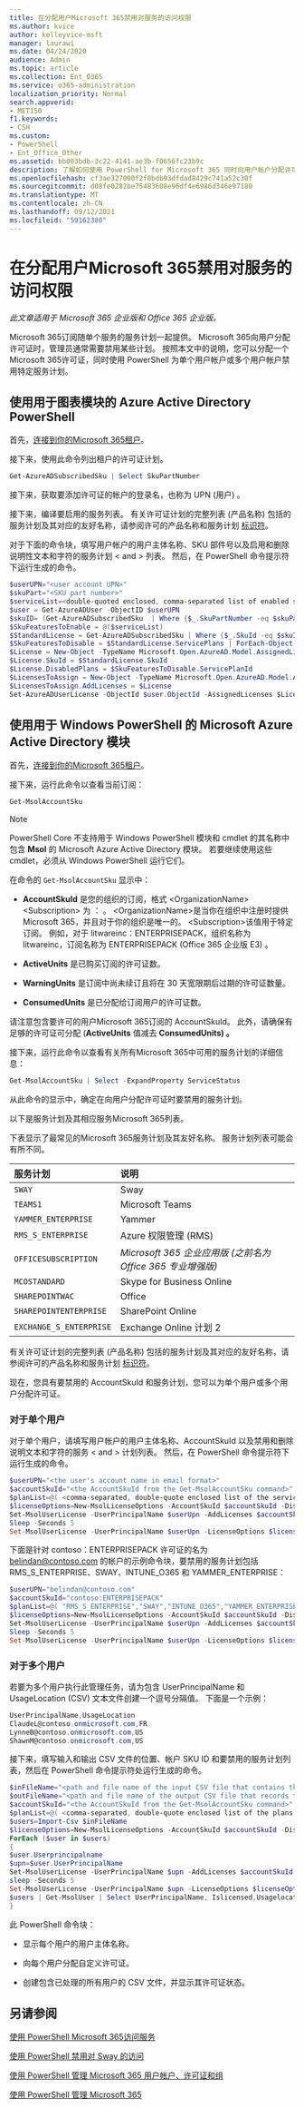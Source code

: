 ```yaml
---
title: 在分配用户Microsoft 365禁用对服务的访问权限
ms.author: kvice
author: kelleyvice-msft
manager: laurawi
ms.date: 04/24/2020
audience: Admin
ms.topic: article
ms.collection: Ent_O365
ms.service: o365-administration
localization_priority: Normal
search.appverid:
- MET150
f1.keywords:
- CSH
ms.custom:
- PowerShell
- Ent_Office_Other
ms.assetid: bb003bdb-3c22-4141-ae3b-f0656fc23b9c
description: 了解如何使用 PowerShell for Microsoft 365 同时向用户帐户分配许可证和禁用特定服务Microsoft 365。
ms.openlocfilehash: cf3ae327000f2f0bdb93dfdad8429c741a52c30f
ms.sourcegitcommit: d08fe0282be75483608e96df4e6986d346e97180
ms.translationtype: MT
ms.contentlocale: zh-CN
ms.lasthandoff: 09/12/2021
ms.locfileid: "59162380"
---
```

# <a name="disable-access-to-microsoft-365-services-while-assigning-user-licenses"></a>在分配用户Microsoft 365禁用对服务的访问权限

*此文章适用于 Microsoft 365 企业版和 Office 365 企业版。* 

Microsoft 365订阅随单个服务的服务计划一起提供。 Microsoft 365向用户分配许可证时，管理员通常需要禁用某些计划。 按照本文中的说明，您可以分配一个Microsoft 365许可证，同时使用 PowerShell 为单个用户帐户或多个用户帐户禁用特定服务计划。

## <a name="use-the-azure-active-directory-powershell-for-graph-module"></a>使用用于图表模块的 Azure Active Directory PowerShell

首先，[连接到你的Microsoft 365租户](connect-to-microsoft-365-powershell.md#connect-with-the-azure-active-directory-powershell-for-graph-module)。


接下来，使用此命令列出租户的许可证计划。

```powershell
Get-AzureADSubscribedSku | Select SkuPartNumber
```

接下来，获取要添加许可证的帐户的登录名，也称为 UPN (用户) 。

接下来，编译要启用的服务列表。 有关许可证计划的完整列表 (产品名称) 包括的服务计划及其对应的友好名称，请参阅许可的产品名称和服务计划 [标识符](/azure/active-directory/users-groups-roles/licensing-service-plan-reference)。

对于下面的命令块，填写用户帐户的用户主体名称、SKU 部件号以及启用和删除说明性文本和字符的服务计划 \< and > 列表。 然后，在 PowerShell 命令提示符下运行生成的命令。

```powershell
$userUPN="<user account UPN>"
$skuPart="<SKU part number>"
$serviceList=<double-quoted enclosed, comma-separated list of enabled services>
$user = Get-AzureADUser -ObjectID $userUPN
$skuID= (Get-AzureADSubscribedSku  | Where {$_.SkuPartNumber -eq $skuPart}).SkuID
$SkuFeaturesToEnable = @($serviceList)
$StandardLicense = Get-AzureADSubscribedSku | Where {$_.SkuId -eq $skuID}
$SkuFeaturesToDisable = $StandardLicense.ServicePlans | ForEach-Object { $_ | Where {$_.ServicePlanName -notin $SkuFeaturesToEnable }}
$License = New-Object -TypeName Microsoft.Open.AzureAD.Model.AssignedLicense
$License.SkuId = $StandardLicense.SkuId
$License.DisabledPlans = $SkuFeaturesToDisable.ServicePlanId
$LicensesToAssign = New-Object -TypeName Microsoft.Open.AzureAD.Model.AssignedLicenses
$LicensesToAssign.AddLicenses = $License
Set-AzureADUserLicense -ObjectId $user.ObjectId -AssignedLicenses $LicensesToAssign
```

## <a name="use-the-microsoft-azure-active-directory-module-for-windows-powershell"></a>使用用于 Windows PowerShell 的 Microsoft Azure Active Directory 模块

首先，[连接到你的Microsoft 365租户](connect-to-microsoft-365-powershell.md#connect-with-the-microsoft-azure-active-directory-module-for-windows-powershell)。

接下来，运行此命令以查看当前订阅：

```powershell
Get-MsolAccountSku
```

>[!Note]
>PowerShell Core 不支持用于 Windows PowerShell 模块和 cmdlet 的其名称中包含 **Msol** 的 Microsoft Azure Active Directory 模块。 若要继续使用这些 cmdlet，必须从 Windows PowerShell 运行它们。
>

在命令的  `Get-MsolAccountSku` 显示中：

- **AccountSkuId** 是您的组织的订阅，格式 \<OrganizationName> \<Subscription> 为 ： 。 \<OrganizationName>是当你在组织中注册时提供Microsoft 365，并且对于你的组织是唯一的。 \<Subscription>该值用于特定订阅。 例如，对于 litwareinc：ENTERPRISEPACK，组织名称为 litwareinc，订阅名称为 ENTERPRISEPACK (Office 365 企业版 E3) 。

- **ActiveUnits** 是已购买订阅的许可证数。

- **WarningUnits** 是订阅中尚未续订且将在 30 天宽限期后过期的许可证数量。

- **ConsumedUnits** 是已分配给订阅用户的许可证数。

请注意包含要许可的用户Microsoft 365订阅的 AccountSkuId。 此外，请确保有足够的许可证可分配 (**ActiveUnits** 值减去 **ConsumedUnits) 。**

接下来，运行此命令以查看有关所有Microsoft 365中可用的服务计划的详细信息：

```powershell
Get-MsolAccountSku | Select -ExpandProperty ServiceStatus
```

从此命令的显示中，确定在向用户分配许可证时要禁用的服务计划。

以下是服务计划及其相应服务Microsoft 365列表。

下表显示了最常见的Microsoft 365服务计划及其友好名称。 服务计划列表可能会有所不同。

|**服务计划**|**说明**|
|:-----|:-----|
| `SWAY` <br/> |Sway  <br/> |
| `TEAMS1` <br/> |Microsoft Teams  <br/> |
| `YAMMER_ENTERPRISE` <br/> |Yammer  <br/> |
| `RMS_S_ENTERPRISE` <br/> |Azure 权限管理 (RMS)  <br/> |
| `OFFICESUBSCRIPTION` <br/> |*Microsoft 365 企业应用版 (之前名为 Office 365 专业增强版)*  <br/> |
| `MCOSTANDARD` <br/> |Skype for Business Online  <br/> |
| `SHAREPOINTWAC` <br/> |Office   <br/> |
| `SHAREPOINTENTERPRISE` <br/> |SharePoint Online  <br/> |
| `EXCHANGE_S_ENTERPRISE` <br/> |Exchange Online 计划 2  <br/> |

有关许可证计划的完整列表 (产品名称) 包括的服务计划及其对应的友好名称，请参阅许可的产品名称和服务计划 [标识符](/azure/active-directory/users-groups-roles/licensing-service-plan-reference)。

现在，您具有要禁用的 AccountSkuId 和服务计划，您可以为单个用户或多个用户分配许可证。

### <a name="for-a-single-user"></a>对于单个用户

对于单个用户，请填写用户帐户的用户主体名称、AccountSkuId 以及禁用和删除说明文本和字符的服务 \< and > 计划列表。 然后，在 PowerShell 命令提示符下运行生成的命令。

```powershell
$userUPN="<the user's account name in email format>"
$accountSkuId="<the AccountSkuId from the Get-MsolAccountSku command>"
$planList=@( <comma-separated, double-quote enclosed list of the service plans to disable> )
$licenseOptions=New-MsolLicenseOptions -AccountSkuId $accountSkuId -DisabledPlans $planList
Set-MsolUserLicense -UserPrincipalName $userUpn -AddLicenses $accountSkuId -ErrorAction SilentlyContinue
Sleep -Seconds 5
Set-MsolUserLicense -UserPrincipalName $userUpn -LicenseOptions $licenseOptions -ErrorAction SilentlyContinue
```

下面是针对 contoso：ENTERPRISEPACK 许可证的名为 belindan@contoso.com 的帐户的示例命令块，要禁用的服务计划包括 RMS_S_ENTERPRISE、SWAY、INTUNE_O365 和 YAMMER_ENTERPRISE：

```powershell
$userUPN="belindan@contoso.com"
$accountSkuId="contoso:ENTERPRISEPACK"
$planList=@( "RMS_S_ENTERPRISE","SWAY","INTUNE_O365","YAMMER_ENTERPRISE" )
$licenseOptions=New-MsolLicenseOptions -AccountSkuId $accountSkuId -DisabledPlans $planList
Set-MsolUserLicense -UserPrincipalName $userUpn -AddLicenses $accountSkuId -ErrorAction SilentlyContinue
Sleep -Seconds 5
Set-MsolUserLicense -UserPrincipalName $userUpn -LicenseOptions $licenseOptions -ErrorAction SilentlyContinue
```

### <a name="for-multiple-users"></a>对于多个用户

若要为多个用户执行此管理任务，请为包含 UserPrincipalName 和 UsageLocation (CSV) 文本文件创建一个逗号分隔值。 下面是一个示例：

```powershell
UserPrincipalName,UsageLocation
ClaudeL@contoso.onmicrosoft.com,FR
LynneB@contoso.onmicrosoft.com,US
ShawnM@contoso.onmicrosoft.com,US
```

接下来，填写输入和输出 CSV 文件的位置、帐户 SKU ID 和要禁用的服务计划列表，然后在 PowerShell 命令提示符处运行生成的命令。

```powershell
$inFileName="<path and file name of the input CSV file that contains the users, example: C:\admin\Users2License.CSV>"
$outFileName="<path and file name of the output CSV file that records the results, example: C:\admin\Users2License-Done.CSV>"
$accountSkuId="<the AccountSkuId from the Get-MsolAccountSku command>"
$planList=@( <comma-separated, double-quote enclosed list of the plans to disable> )
$users=Import-Csv $inFileName
$licenseOptions=New-MsolLicenseOptions -AccountSkuId $accountSkuId -DisabledPlans $planList
ForEach ($user in $users)
{
$user.Userprincipalname
$upn=$user.UserPrincipalName
Set-MsolUserLicense -UserPrincipalName $upn -AddLicenses $accountSkuId -ErrorAction SilentlyContinue
sleep -Seconds 5
Set-MsolUserLicense -UserPrincipalName $upn -LicenseOptions $licenseOptions -ErrorAction SilentlyContinue
$users | Get-MsolUser | Select UserPrincipalName, Islicensed,Usagelocation | Export-Csv $outFileName
}
```

此 PowerShell 命令块：

- 显示每个用户的用户主体名称。

- 向每个用户分配自定义许可证。

- 创建包含已处理的所有用户的 CSV 文件，并显示其许可证状态。

## <a name="see-also"></a>另请参阅

[使用 PowerShell Microsoft 365访问服务](disable-access-to-services-with-microsoft-365-powershell.md)

[使用 PowerShell 禁用对 Sway 的访问](disable-access-to-sway-with-microsoft-365-powershell.md)

[使用 PowerShell 管理 Microsoft 365 用户帐户、许可证和组](manage-user-accounts-and-licenses-with-microsoft-365-powershell.md)

[使用 PowerShell 管理 Microsoft 365](manage-microsoft-365-with-microsoft-365-powershell.md)